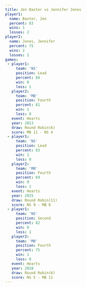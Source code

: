 ```yaml
---
title: Jen Baxter vs Jennifer Jones
player1:               
  name: Baxter, Jen    
  percent: 83          
  wins: 1              
  losses: 2            
player2:               
  name: Jones, Jennifer
  percent: 75          
  wins: 2              
  losses: 1            
games:
 - player1:        
     team: 'NS'    
     position: Lead
     percent: 84   
     win: 0        
     loss: 1       
   player2:          
     team: 'MB'      
     position: Fourth
     percent: 81     
     win: 1          
     loss: 0         
   event: Hearts       
   year: 2013          
   draw: Round Robin(6)
   score: MB 11 - NS 4 
 - player1:        
     team: 'NS'    
     position: Lead
     percent: 83   
     win: 1        
     loss: 0       
   player2:          
     team: 'MB'      
     position: Fourth
     percent: 69     
     win: 0          
     loss: 1         
   event: Hearts        
   year: 2015           
   draw: Round Robin(11)
   score: NS 9 - MB 6   
 - player1:          
     team: 'NS'      
     position: Second
     percent: 82     
     win: 0          
     loss: 1         
   player2:          
     team: 'MB'      
     position: Fourth
     percent: 75     
     win: 1          
     loss: 0         
   event: Hearts       
   year: 2018          
   draw: Round Robin(6)
   score: NS 5 - MB 11 
---
```

